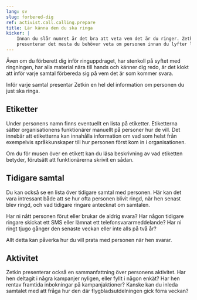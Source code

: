 ```yaml
---
lang: sv
slug: forbered-dig
ref: activist.call.calling.prepare
title: Lär känna den du ska ringa
kicker: |
    Innan du slår numret är det bra att veta vem det är du ringer. Zetkin Call
    presenterar det mesta du behöver veta om personen innan du lyfter luren.
---
```


Även om du förberett dig inför ringuppdraget, har stenkoll på syftet med
ringningen, har alla material nära till hands och känner dig redo, är det klokt
att inför varje samtal förbereda sig på vem det är som kommer svara.

Inför varje samtal presentar Zetkin en hel del information om personen du just
ska ringa.

## Etiketter
Under personens namn finns eventuellt en lista på etiketter. Etiketterna sätter
organisationens funktionärer manuellt på personer hur de vill. Det innebär att
etiketterna kan innahålla information om vad som helst från exempelvis
språkkunskaper till hur personen först kom in i organisationen.

Om du för musen över en etikett kan du läsa beskrivning av vad etiketten
betyder, förutsätt att funktionärerna skrivit en sådan.

## Tidigare samtal
Du kan också se en lista över tidigare samtal med personen. Här kan det vara
intressant både att se hur ofta personen blivit ringd, när hen senast blev
ringd, och vad tidigare ringare antecknat om samtalen.

Har ni nått personen förut eller brukar de aldrig svara? Har någon tidigare
ringare skickat ett SMS eller lämnat ett telefonsvararmeddelande? Har ni
ringt tjugo gånger den senaste veckan eller inte alls på två år?

Allt detta kan påverka hur du vill prata med personen när hen svarar.

## Aktivitet
Zetkin presenterar också en sammanfattning över personens aktivitet. Har hen
deltagit i några kampanjer nyligen, eller fyllt i någon enkät? Har hen rentav
framtida inbokningar på kampanjaktioner? Kanske kan du inleda samtalet med att
fråga hur den där flygbladsutdelningen gick förra veckan?
